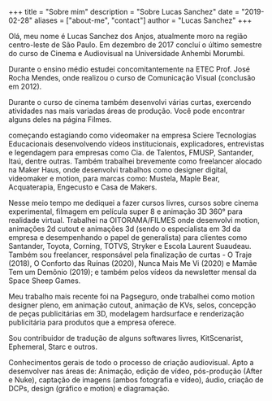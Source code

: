 +++
title = "Sobre mim"
description = "Sobre Lucas Sanchez"
date = "2019-02-28"
aliases = ["about-me", "contact"]
author = "Lucas Sanchez"
+++

Olá, meu nome é Lucas Sanchez dos Anjos, atualmente moro na região centro-leste de São Paulo.
Em dezembro de 2017 concluí o último semestre do curso de Cinema e Audiovisual na Universidade Anhembi Morumbi.

Durante o ensino médio estudei concomitantemente na ETEC Prof. José Rocha Mendes, onde realizou o curso de Comunicação Visual (conclusão em 2012).


Durante o curso de cinema também desenvolvi várias curtas, exercendo atividades nas mais variadas áreas de produção.
Você pode encontrar alguns deles na página Filmes.

começando estagiando como videomaker na empresa Sciere Tecnologias Educacionais desenvolvendo vídeos institucionais, explicadores, entrevistas e legendagem para empresas como Cia. de Talentos, FMUSP, Santander, Itaú, dentre outras.
Também trabalhei brevemente como freelancer alocado na Maker Haus, onde desenvolvi trabalhos como designer digital, videomaker e motion, para marcas como: Mustela, Maple Bear, Acquaterapia, Engecusto e Casa de Makers.


Nesse meio tempo me dediquei a fazer cursos livres, cursos sobre cinema experimental, filmagem em película super 8 e animação 3D 360° para realidade virtual.
Trabalhei na OITORAMA/FILMES onde desenvolvi motion, animações 2d cutout e animações 3d (sendo o especialista em 3d da empresa e desempenhando o papel de generalista) para clientes como Santander, Toyota, Corning, TOTVS, Stryker e Escola Laurent Suaudeau.
Também sou freelancer, responsável pela finalização de curtas - O Traje (2018), O Conforto das Ruínas (2020), Nunca Mais Me Vi (2020) e Mamãe Tem um Demônio (2019); e também pelos vídeos da newsletter mensal da Space Sheep Games.

Meu trabalho mais recente foi na Pagseguro, onde trabalhei como motion designer pleno, em animação cutout, animação de KVs, selos, concepção de peças publicitárias em 3D, modelagem hardsurface e renderização publicitária para produtos que a empresa oferece.

Sou contribuidor de tradução de alguns softwares livres, KitScenarist, Ephemeral, Starc e outros.

Conhecimentos gerais de todo o processo de criação audiovisual. Apto a desenvolver nas áreas de: Animação, edição de vídeo, pós-produção (After e Nuke), captação de imagens (ambos fotografia e vídeo), áudio, criação de DCPs, design (gráfico e motion) e diagramação.

<!--Written in Go, Hugo is an open source static site generator available under the [Apache License 2.0.](https://github.com/gohugoio/hugo/blob/master/LICENSE) Hugo supports TOML, YAML and JSON data file types, Markdown and HTML content files and uses shortcodes to add rich content. Other notable features are taxonomies, multilingual mode, image processing, custom output formats, HTML/CSS/JS minification and support for Sass SCSS workflows.

Hugo makes use of a variety of open source projects including:

- https://github.com/yuin/goldmark
- https://github.com/alecthomas/chroma
- https://github.com/muesli/smartcrop
- https://github.com/spf13/cobra
- https://github.com/spf13/viper

Hugo is ideal for blogs, corporate websites, creative portfolios, online magazines, single page applications or even a website with thousands of pages.

Hugo is for people who want to hand code their own website without worrying about setting up complicated runtimes, dependencies and databases.

Websites built with Hugo are extremely fast, secure and can be deployed anywhere including, AWS, GitHub Pages, Heroku, Netlify and any other hosting provider.

Learn more and contribute on [GitHub](https://github.com/gohugoio).-->
